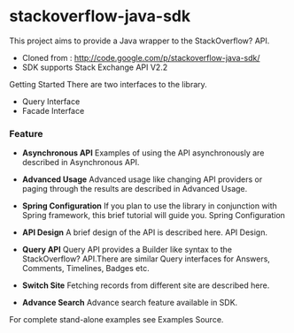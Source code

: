 stackoverflow-java-sdk
======================

This project aims to provide a Java wrapper to the StackOverflow? API.

* Cloned from : http://code.google.com/p/stackoverflow-java-sdk/
* SDK supports Stack Exchange API V2.2

Getting Started
There are two interfaces to the library.

* Query Interface
* Facade Interface


### Feature 
* **Asynchronous API** Examples of using the API asynchronously are described in Asynchronous API.

* **Advanced Usage**
Advanced usage like changing API providers or paging through the results are described in Advanced Usage.

* **Spring Configuration**
If you plan to use the library in conjunction with Spring framework, this brief tutorial will guide you. Spring Configuration

* **API Design**
A brief design of the API is described here. API Design.

* **Query API**
Query API provides a Builder like syntax to the StackOverflow? API.There are similar Query interfaces for Answers, Comments, Timelines, Badges etc.

* **Switch Site** 
Fetching records from different site are described here.

* **Advance Search** 
Advance search feature available in SDK.


For complete stand-alone examples see Examples Source.
